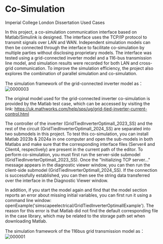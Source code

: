 # Co-Simulation
Imperial College London Dissertation Used Cases

In this project, a co-simulation communication interface based on Matlab/Simulink is designed. The interface uses the TCP/IP protocol to transmit signals over LAN and WAN. Independent simulation models can then be connected through the interface to facilitate co-simulation by multiple parties without disclosing proprietary models. The interface was tested using a grid-connected inverter model and a 116-bus transmission line model, and simulation results were recorded for both LAN and cross-grid communication. To improve the simulation efficiency, the project also explores the combination of parallel simulation and co-simulation.

The simulation framework of the grid-connected inverter model as：
![0000003](https://github.com/user-attachments/assets/9d57ea3d-8e00-4b15-b4a8-ed295ee53fbf)

The original model used for the grid-connected inverter co-simulation is provided by the Matlab test case, which can be accessed by visiting the link: https://uk.mathworks.com/help/sps/ug/grid-tied-inverter-current-control.html

The controller of the inverter (GridTiedInverterOptimalI_2023_SS) and the rest of the circuit (GridTiedInverterOptimalI_2024_SS) are separated into two submodels in this project. To test this co-simulation, you can install Matlab 2023b & 2024a in one computer and open the sub-models in both Matlabs and make sure that the corresponding interface files (Server4 and Client4, respectively) are present in the current path of the editor. To perform co-simulation, you must first run the server-side submodel (GridTiedInverterOptimalI_2023_SS). Once the "Initializing TCP server..." message appears in the diagnostic viewer window, you can then run the client-side submodel (GridTiedInverterOptimalI_2024_SS). If the connection is successfully established, you can then see the string data transferred over the interface in the Diagnostic Viewer window.

In addition, if you start the model again and find that the model section reports an error about missing initial variables, you can first run it using a command line window: openExample('simscapeelectrical/GridTiedInverterOptimalIExample'). The reason for this error is that Matlab did not find the default corresponding file in the case library, which may be related to the storage path set when downloading Matlab.



The simulation framework of the 116bus grid transmission model as：
![000001](https://github.com/user-attachments/assets/e7be7056-57a9-4add-a883-10890ecd9fa5)
